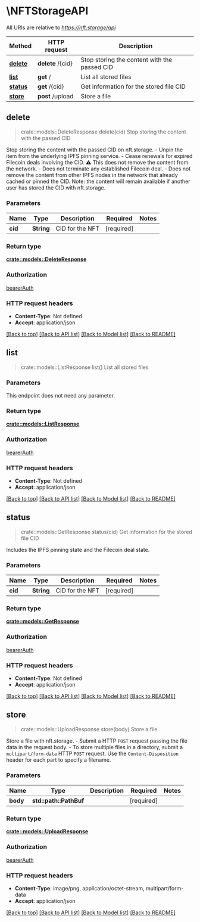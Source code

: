# \NFTStorageAPI

All URIs are relative to *https://nft.storage/api*

Method | HTTP request | Description
------------- | ------------- | -------------
[**delete**](NFTStorageAPI.md#delete) | **delete** /{cid} | Stop storing the content with the passed CID
[**list**](NFTStorageAPI.md#list) | **get** / | List all stored files
[**status**](NFTStorageAPI.md#status) | **get** /{cid} | Get information for the stored file CID
[**store**](NFTStorageAPI.md#store) | **post** /upload | Store a file



## delete

> crate::models::DeleteResponse delete(cid)
Stop storing the content with the passed CID

Stop storing the content with the passed CID on nft.storage. - Unpin the item from the underlying IPFS pinning service. - Cease renewals for expired Filecoin deals involving the CID.    ⚠️ This does not remove the content from the network.  - Does not terminate any established Filecoin deal. - Does not remove the content from other IPFS nodes in the network that already cached or pinned the CID.    Note: the content will remain available if another user has stored the CID with nft.storage. 

### Parameters


Name | Type | Description  | Required | Notes
------------- | ------------- | ------------- | ------------- | -------------
**cid** | **String** | CID for the NFT | [required] |

### Return type

[**crate::models::DeleteResponse**](DeleteResponse.md)

### Authorization

[bearerAuth](../README.md#bearerAuth)

### HTTP request headers

- **Content-Type**: Not defined
- **Accept**: application/json

[[Back to top]](#) [[Back to API list]](../README.md#documentation-for-api-endpoints) [[Back to Model list]](../README.md#documentation-for-models) [[Back to README]](../README.md)


## list

> crate::models::ListResponse list()
List all stored files

### Parameters

This endpoint does not need any parameter.

### Return type

[**crate::models::ListResponse**](ListResponse.md)

### Authorization

[bearerAuth](../README.md#bearerAuth)

### HTTP request headers

- **Content-Type**: Not defined
- **Accept**: application/json

[[Back to top]](#) [[Back to API list]](../README.md#documentation-for-api-endpoints) [[Back to Model list]](../README.md#documentation-for-models) [[Back to README]](../README.md)


## status

> crate::models::GetResponse status(cid)
Get information for the stored file CID

Includes the IPFS pinning state and the Filecoin deal state.

### Parameters


Name | Type | Description  | Required | Notes
------------- | ------------- | ------------- | ------------- | -------------
**cid** | **String** | CID for the NFT | [required] |

### Return type

[**crate::models::GetResponse**](GetResponse.md)

### Authorization

[bearerAuth](../README.md#bearerAuth)

### HTTP request headers

- **Content-Type**: Not defined
- **Accept**: application/json

[[Back to top]](#) [[Back to API list]](../README.md#documentation-for-api-endpoints) [[Back to Model list]](../README.md#documentation-for-models) [[Back to README]](../README.md)


## store

> crate::models::UploadResponse store(body)
Store a file

Store a file with nft.storage.  - Submit a HTTP `POST` request passing the file data in the request body. - To store multiple files in a directory, submit a `multipart/form-data` HTTP `POST` request.  Use the `Content-Disposition` header for each part to specify a filename. 

### Parameters


Name | Type | Description  | Required | Notes
------------- | ------------- | ------------- | ------------- | -------------
**body** | **std::path::PathBuf** |  | [required] |

### Return type

[**crate::models::UploadResponse**](UploadResponse.md)

### Authorization

[bearerAuth](../README.md#bearerAuth)

### HTTP request headers

- **Content-Type**: image/png, application/octet-stream, multipart/form-data
- **Accept**: application/json

[[Back to top]](#) [[Back to API list]](../README.md#documentation-for-api-endpoints) [[Back to Model list]](../README.md#documentation-for-models) [[Back to README]](../README.md)

